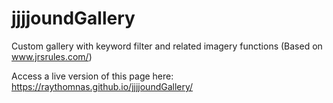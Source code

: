 # jjjjoundGallery
Custom gallery with keyword filter and related imagery functions (Based on www.jrsrules.com/)

Access a live version of this page here: https://raythomnas.github.io/jjjjoundGallery/
